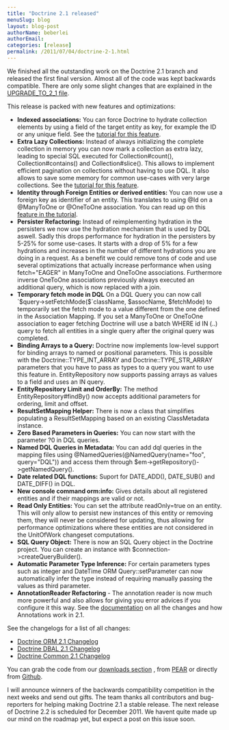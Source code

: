```yaml
---
title: "Doctrine 2.1 released"
menuSlug: blog
layout: blog-post
authorName: beberlei
authorEmail:
categories: [release]
permalink: /2011/07/04/doctrine-2-1.html
---
```

We finished all the outstanding work on the Doctrine 2.1 branch and
released the first final version. Almost all of the code was kept
backwards compatible. There are only some slight changes that are
explained in the [UPGRADE\_TO\_2\_1
file](https://github.com/doctrine/doctrine2/blob/master/UPGRADE_TO_2_1).

This release is packed with new features and optimizations:

-   **Indexed associations:** You can force Doctrine to hydrate
    collection elements by using a field of the target entity as key,
    for example the ID or any unique field. See the [tutorial for this
    feature](http://www.doctrine-project.org/docs/orm/2.0/en/tutorials/working-with-indexed-associations.html).
-   **Extra Lazy Collections:** Instead of always initializing the
    complete collection in memory you can now mark a collection as extra
    lazy, leading to special SQL executed for Collection\#count(),
    Collection\#contains() and Collection\#slice(). This allows to
    implement efficient pagination on collections without having to use
    DQL. It also allows to save some memory for common use-cases with
    very large collections. See the [tutorial for this
    feature](http://www.doctrine-project.org/docs/orm/2.0/en/tutorials/extra-lazy-associations.html).
-   **Identity through Foreign Entities or derived entities:** You can
    now use a foreign key as identifier of an entity. This translates to
    using @Id on a @ManyToOne or @OneToOne association. You can read up
    on this [feature in the
    tutorial](http://www.doctrine-project.org/docs/orm/2.0/en/tutorials/composite-primary-keys.html#identity-through-foreign-entities).
-   **Persister Refactoring:** Instead of reimplementing hydration in
    the persisters we now use the hydration mechanism that is used by
    DQL aswell. Sadly this drops performance for hydration in the
    persisters by 5-25% for some use-cases. It starts with a drop of 5%
    for a few hydrations and increases in the number of different
    hydrations you are doing in a request. As a benefit we could remove
    tons of code and use several optimizations that actually increase
    performance when using fetch="EAGER" in ManyToOne and OneToOne
    associations. Furthermore inverse OneToOne associations previously
    always executed an additional query, which is now replaced with a
    join.
-   **Temporary fetch mode in DQL** On a DQL Query you can now call
    \`\$query-\>setFetchMode(\$\`className, \$assocName, \$fetchMode) to
    temporarily set the fetch mode to a value different from the one
    defined in the Association Mapping. If you set a ManyToOne or
    OneToOne association to eager fetching Doctrine will use a batch
    WHERE id IN (..) query to fetch all entities in a single query after
    the original query was completed.
-   **Binding Arrays to a Query:** Doctrine now implements low-level
    support for binding arrays to named or positional parameters. This
    is possible with the Doctrine::TYPE\_INT\_ARRAY and
    Doctrine::TYPE\_STR\_ARRAY parameters that you have to pass as types
    to a query you want to use this feature in. EntityRepository now
    supports passing arrays as values to a field and uses an IN query.
-   **EntityRepository Limit and OrderBy:** The method
    EntityRepository\#findBy() now accepts additional parameters for
    ordering, limit and offset.
-   **ResultSetMapping Helper:** There is now a class that simplifies
    populating a ResultSetMapping based on an existing ClassMetadata
    instance.
-   **Zero Based Parameters in Queries:** You can now start with the
    parameter ?0 in DQL queries.
-   **Named DQL Queries in Metadata:** You can add dql queries in the
    mapping files using @NamedQueries(@NamedQuery(name="foo",
    query="DQL")) and access them through
    \$em-\>getRepository()-\>getNamedQuery().
-   **Date related DQL functions:** Suport for DATE\_ADD(), DATE\_SUB()
    and DATE\_DIFF() in DQL.
-   **New console command orm:info:** Gives details about all registered
    entities and if their mappings are valid or not.
-   **Read Only Entities:** You can set the attribute readOnly=true on
    an entity. This will only allow to persist new instances of this
    entity or removing them, they will never be considered for updating,
    thus allowing for performance optimizations where these entities are
    not considered in the UnitOfWork changeset computations.
-   **SQL Query Object:** There is now an SQL Query object in the
    Doctrine project. You can create an instance with
    \$connection-\>createQueryBuilder().
-   **Automatic Parameter Type Inference:** For certain parameters types
    such as integer and DateTime ORM Query::setParameter can now
    automatically infer the type instead of requiring manually passing
    the values as third parameter.
-   **AnnotationReader Refactoring** - The annotation reader is now much
    more powerful and also allows for giving you error advices if you
    configure it this way. See the
    [documentation](http://www.doctrine-project.org/docs/common/2.1/en/reference/annotations.html)
    on all the changes and how Annotations work in 2.1.

See the changelogs for a list of all changes:

-   [Doctrine ORM 2.1
    Changelog](http://www.doctrine-project.org/jira/browse/DDC/fixforversion/10022)
-   [Doctrine DBAL 2.1
    Changelog](http://www.doctrine-project.org/jira/browse/DBAL/fixforversion/10068)
-   [Doctrine Common 2.1
    Changelog](http://www.doctrine-project.org/jira/browse/DCOM/fixforversion/10123)

You can grab the code from our [downloads
section](http://www.doctrine-project.org/projects) , from
[PEAR](http://pear.doctrine-project.org) or directly from
[Github](http://github.com/doctrine).

I will announce winners of the backwards compatibility competition in
the next weeks and send out gifts. The team thanks all contributors and
bug-reporters for helping making Doctrine 2.1 a stable release. The next
release of Doctrine 2.2 is scheduled for December 2011. We havent quite
made up our mind on the roadmap yet, but expect a post on this issue
soon.
